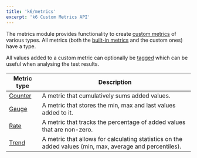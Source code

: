 ```yaml
---
title: 'k6/metrics'
excerpt: 'k6 Custom Metrics API'
---
```


The metrics module provides functionality to create [custom metrics](/using-k6/metrics) of various types. All metrics (both the [built-in metrics](/using-k6/metrics#built-in-metrics) and the custom ones) have a type.

All values added to a custom metric can optionally be [tagged](/using-k6/tags-and-groups) which can be useful when analysing the test results.

| Metric type                                         | Description                                                                                              |
| --------------------------------------------------- | -------------------------------------------------------------------------------------------------------- |
| [Counter](/v0.32/javascript-api/k6-metrics/counter) | A metric that cumulatively sums added values.                                                            |
| [Gauge](/v0.32/javascript-api/k6-metrics/gauge)     | A metric that stores the min, max and last values added to it.                                           |
| [Rate](/v0.32/javascript-api/k6-metrics/rate)       | A metric that tracks the percentage of added values that are non-zero.                                   |
| [Trend](/v0.32/javascript-api/k6-metrics/trend)     | A metric that allows for calculating statistics on the added values (min, max, average and percentiles). |
